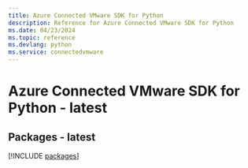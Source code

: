 ```yaml
---
title: Azure Connected VMware SDK for Python
description: Reference for Azure Connected VMware SDK for Python
ms.date: 04/23/2024
ms.topic: reference
ms.devlang: python
ms.service: connectedvmware
---
```

# Azure Connected VMware SDK for Python - latest
## Packages - latest
[!INCLUDE [packages](connected-vmware-index.md)]